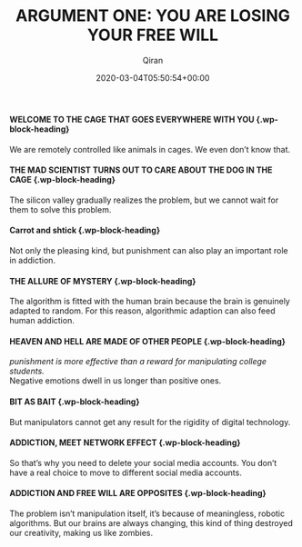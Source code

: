 ﻿---
title: 'ARGUMENT ONE: YOU ARE LOSING YOUR FREE WILL'
author: Qiran
type: post
date: 2020-03-04T05:50:54+00:00
aliases: ["/argument-one-you-are-losing-your-free-will/"]
tags:
  - Ten Arguments for Deleting Your Social Media Accounts Right Now

---
#### WELCOME TO THE CAGE THAT GOES EVERYWHERE WITH YOU {.wp-block-heading}

We are remotely controlled like animals in cages. We even don&#8217;t know that.

#### THE MAD SCIENTIST TURNS OUT TO CARE ABOUT THE DOG IN THE CAGE {.wp-block-heading}

The silicon valley gradually realizes the problem, but we cannot wait for them to solve this problem.

#### Carrot and shtick {.wp-block-heading}

Not only the pleasing kind, but punishment can also play an important role in addiction.

#### THE ALLURE OF MYSTERY {.wp-block-heading}

The algorithm is fitted with the human brain because the brain is genuinely adapted to random. For this reason, algorithmic adaption can also feed human addiction.

#### HEAVEN AND HELL ARE MADE OF OTHER PEOPLE {.wp-block-heading}

_punishment is more effective than a reward for manipulating college students._  
Negative emotions dwell in us longer than positive ones.

#### BIT AS BAIT {.wp-block-heading}

But manipulators cannot get any result for the rigidity of digital technology.

#### ADDICTION, MEET NETWORK EFFECT {.wp-block-heading}

So that&#8217;s why you need to delete your social media accounts. You don&#8217;t have a real choice to move to different social media accounts.

#### ADDICTION AND FREE WILL ARE OPPOSITES {.wp-block-heading}

The problem isn&#8217;t manipulation itself, it&#8217;s because of meaningless, robotic algorithms. But our brains are always changing, this kind of thing destroyed our creativity, making us like zombies.
